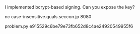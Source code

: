 I implemented bcrypt-based signing. Can you expose the key?

nc case-insensitive.quals.seccon.jp 8080

problem.py e915529c6be79e73fb652d8c4ae24920549955f6